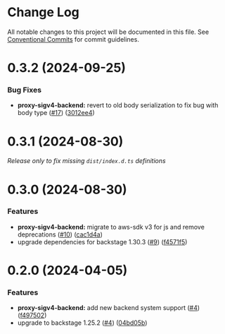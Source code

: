 # Change Log

All notable changes to this project will be documented in this file.
See [Conventional Commits](https://conventionalcommits.org) for commit guidelines.

# 0.3.2 (2024-09-25)

### Bug Fixes

- **proxy-sigv4-backend:** revert to old body serialization to fix bug with body type ([#17](https://github.com/segmentio/segment-backstage-plugins/issues/17)) ([3012ee4](https://github.com/segmentio/segment-backstage-plugins/commit/3012ee4890813614d74528c4447a1f41e5c12c61))

# 0.3.1 (2024-08-30)

_Release only to fix missing `dist/index.d.ts` definitions_

# 0.3.0 (2024-08-30)

### Features

- **proxy-sigv4-backend:** migrate to aws-sdk v3 for js and remove deprecations ([#10](https://github.com/segmentio/segment-backstage-plugins/issues/10)) ([cac1d4a](https://github.com/segmentio/segment-backstage-plugins/commit/cac1d4a89015af48fcf1e2e274dcf330858e57cd))
- upgrade dependencies for backstage 1.30.3 ([#9](https://github.com/segmentio/segment-backstage-plugins/issues/9)) ([f4571f5](https://github.com/segmentio/segment-backstage-plugins/commit/f4571f5a88f32a7a84715235ea9caa0d6d2e1994))

# 0.2.0 (2024-04-05)

### Features

- **proxy-sigv4-backend:** add new backend system support ([#4](https://github.com/segmentio/segment-backstage-plugins/issues/4)) ([f497502](https://github.com/segmentio/segment-backstage-plugins/commit/f497502c4306d49c2d600ed393d6b97ab8d40b16))
- upgrade to backstage 1.25.2 ([#4](https://github.com/segmentio/segment-backstage-plugins/issues/4)) ([04bd05b](https://github.com/segmentio/segment-backstage-plugins/commit/04bd05b6d31ea9a59c0261241a97b8c5efac0c08))
